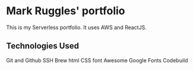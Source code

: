  # Mark Ruggles' portfolio

This is my Serverless portfolio. It uses AWS and ReactJS.

## Technologies Used

Git and Github
SSH
Brew
html
CSS
font Awesome
Google Fonts
Codebuild
